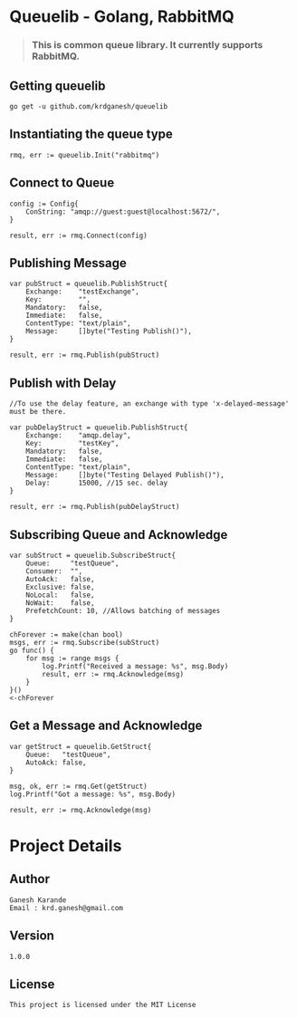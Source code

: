 # Queuelib - Golang, RabbitMQ
>### This is common queue library. It currently supports RabbitMQ.

## Getting queuelib
```
go get -u github.com/krdganesh/queuelib
```

## Instantiating the queue type
```
rmq, err := queuelib.Init("rabbitmq")
```

## Connect to Queue
```
config := Config{
	ConString: "amqp://guest:guest@localhost:5672/",
}

result, err := rmq.Connect(config)
```

## Publishing Message
```
var pubStruct = queuelib.PublishStruct{
	Exchange:    "testExchange",
	Key:         "",
	Mandatory:   false,
	Immediate:   false,
	ContentType: "text/plain",
	Message:     []byte("Testing Publish()"),
}

result, err := rmq.Publish(pubStruct)
```
## Publish with Delay
```
//To use the delay feature, an exchange with type 'x-delayed-message' must be there.

var pubDelayStruct = queuelib.PublishStruct{
	Exchange:    "amqp.delay",
	Key:         "testKey",
	Mandatory:   false,
	Immediate:   false,
	ContentType: "text/plain",
	Message:     []byte("Testing Delayed Publish()"),
	Delay:       15000, //15 sec. delay
}

result, err := rmq.Publish(pubDelayStruct)
```

## Subscribing Queue and Acknowledge
```
var subStruct = queuelib.SubscribeStruct{
	Queue:     "testQueue",
	Consumer:  "",
	AutoAck:   false,
	Exclusive: false,
	NoLocal:   false,
	NoWait:    false,
	PrefetchCount: 10, //Allows batching of messages
}

chForever := make(chan bool)
msgs, err := rmq.Subscribe(subStruct)
go func() {
	for msg := range msgs {
		log.Printf("Received a message: %s", msg.Body)
		result, err := rmq.Acknowledge(msg)
	}
}()
<-chForever
```

## Get a Message and Acknowledge
```
var getStruct = queuelib.GetStruct{
	Queue:   "testQueue",
	AutoAck: false,
}

msg, ok, err := rmq.Get(getStruct)
log.Printf("Got a message: %s", msg.Body)

result, err := rmq.Acknowledge(msg)
```

# Project Details
## Author
```
Ganesh Karande
Email : krd.ganesh@gmail.com
```
## Version
```
1.0.0
```
## License
```
This project is licensed under the MIT License
```


